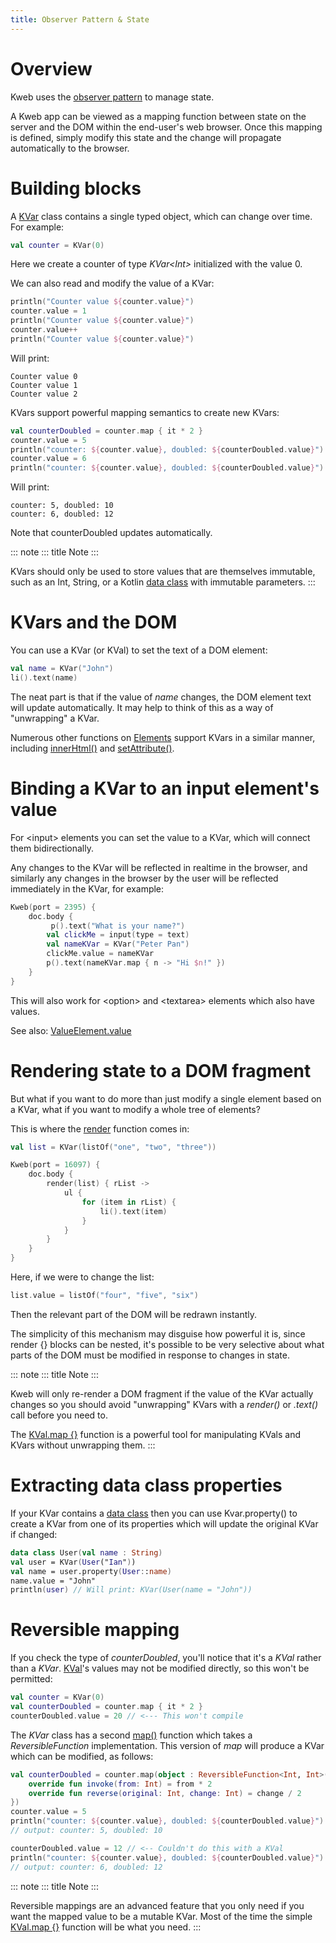 ```yaml
---
title: Observer Pattern & State
---
```


# Overview

Kweb uses the [observer
pattern](https://en.wikipedia.org/wiki/Observer_pattern) to manage
state.

A Kweb app can be viewed as a mapping function between state on the
server and the DOM within the end-user\'s web browser. Once this mapping
is defined, simply modify this state and the change will propagate
automatically to the browser.

# Building blocks

A
[KVar](https://github.com/kwebio/kweb-core/blob/master/src/main/kotlin/kweb/state/KVar.kt)
class contains a single typed object, which can change over time. For
example:

``` kotlin
val counter = KVar(0)
```

Here we create a counter of type *KVar\<Int\>* initialized with the
value 0.

We can also read and modify the value of a KVar:

``` kotlin
println("Counter value ${counter.value}")
counter.value = 1
println("Counter value ${counter.value}")
counter.value++
println("Counter value ${counter.value}")
```

Will print:

``` text
Counter value 0
Counter value 1
Counter value 2
```

KVars support powerful mapping semantics to create new KVars:

``` kotlin
val counterDoubled = counter.map { it * 2 }
counter.value = 5
println("counter: ${counter.value}, doubled: ${counterDoubled.value}")
counter.value = 6
println("counter: ${counter.value}, doubled: ${counterDoubled.value}")
```

Will print:

``` text
counter: 5, doubled: 10
counter: 6, doubled: 12
```

Note that counterDoubled updates automatically.

::: note
::: title
Note
:::

KVars should only be used to store values that are themselves immutable,
such as an Int, String, or a Kotlin [data
class](https://kotlinlang.org/docs/reference/data-classes.html) with
immutable parameters.
:::

# KVars and the DOM

You can use a KVar (or KVal) to set the text of a DOM element:

``` kotlin
val name = KVar("John")
li().text(name)
```

The neat part is that if the value of *name* changes, the DOM element
text will update automatically. It may help to think of this as a way of
\"unwrapping\" a KVar.

Numerous other functions on
[Elements](https://jitpack.io/com/github/kwebio/core/0.3.15/javadoc/io.kweb.dom.element/-element/index.html)
support KVars in a similar manner, including
[innerHtml()](https://jitpack.io/com/github/kwebio/core/0.3.15/javadoc/io.kweb.dom.element/-element/inner-h-t-m-l.html)
and
[setAttribute()](https://jitpack.io/com/github/kwebio/core/0.3.15/javadoc/io.kweb.dom.element/-element/set-attribute.html).

# Binding a KVar to an input element\'s value

For \<input\> elements you can set the value to a KVar, which will
connect them bidirectionally.

Any changes to the KVar will be reflected in realtime in the browser,
and similarly any changes in the browser by the user will be reflected
immediately in the KVar, for example:

``` kotlin
Kweb(port = 2395) {
    doc.body {
         p().text("What is your name?")
        val clickMe = input(type = text)
        val nameKVar = KVar("Peter Pan")
        clickMe.value = nameKVar
        p().text(nameKVar.map { n -> "Hi $n!" })
    }
}
```

This will also work for \<option\> and \<textarea\> elements which also
have values.

See also:
[ValueElement.value](https://github.com/kwebio/kweb-core/blob/master/src/main/kotlin/kweb/prelude.kt#L232)

# Rendering state to a DOM fragment

But what if you want to do more than just modify a single element based
on a KVar, what if you want to modify a whole tree of elements?

This is where the
[render](https://jitpack.io/com/github/kwebio/core/0.3.15/javadoc/io.kweb.state.persistent/render.html)
function comes in:

``` kotlin
val list = KVar(listOf("one", "two", "three"))

Kweb(port = 16097) {
    doc.body {
        render(list) { rList ->
            ul {
                for (item in rList) {
                    li().text(item)
                }
            }
        }
    }
}
```

Here, if we were to change the list:

``` kotlin
list.value = listOf("four", "five", "six")
```

Then the relevant part of the DOM will be redrawn instantly.

The simplicity of this mechanism may disguise how powerful it is, since
render {} blocks can be nested, it\'s possible to be very selective
about what parts of the DOM must be modified in response to changes in
state.

::: note
::: title
Note
:::

Kweb will only re-render a DOM fragment if the value of the KVar
actually changes so you should avoid \"unwrapping\" KVars with a
*render()* or *.text()* call before you need to.

The [KVal.map
{}](https://javadoc.jitpack.io/com/github/kwebio/core/0.3.15/javadoc/io.kweb.state/-k-val/map.html)
function is a powerful tool for manipulating KVals and KVars without
unwrapping them.
:::

# Extracting data class properties

If your KVar contains a [data
class](https://kotlinlang.org/docs/reference/data-classes.html) then you
can use Kvar.property() to create a KVar from one of its properties
which will update the original KVar if changed:

``` kotlin
data class User(val name : String)
val user = KVar(User("Ian"))
val name = user.property(User::name)
name.value = "John"
println(user) // Will print: KVar(User(name = "John"))
```

# Reversible mapping

If you check the type of *counterDoubled*, you\'ll notice that it\'s a
*KVal* rather than a *KVar*.
[KVal](https://jitpack.io/com/github/kwebio/core/0.3.15/javadoc/io.kweb.state/-k-val/index.html)\'s
values may not be modified directly, so this won\'t be permitted:

``` kotlin
val counter = KVar(0)
val counterDoubled = counter.map { it * 2 }
counterDoubled.value = 20 // <--- This won't compile
```

The *KVar* class has a second
[map()](https://jitpack.io/com/github/kwebio/core/0.3.15/javadoc/io.kweb.state/-k-var/map.html)
function which takes a *ReversibleFunction* implementation. This version
of *map* will produce a KVar which can be modified, as follows:

``` kotlin
val counterDoubled = counter.map(object : ReversibleFunction<Int, Int>("doubledCounter") {
    override fun invoke(from: Int) = from * 2
    override fun reverse(original: Int, change: Int) = change / 2
})
counter.value = 5
println("counter: ${counter.value}, doubled: ${counterDoubled.value}")
// output: counter: 5, doubled: 10

counterDoubled.value = 12 // <-- Couldn't do this with a KVal
println("counter: ${counter.value}, doubled: ${counterDoubled.value}")
// output: counter: 6, doubled: 12
```

::: note
::: title
Note
:::

Reversible mappings are an advanced feature that you only need if you
want the mapped value to be a mutable KVar. Most of the time the simple
[KVal.map
{}](https://javadoc.jitpack.io/com/github/kwebio/core/0.3.15/javadoc/io.kweb.state/-k-val/map.html)
function will be what you need.
:::
